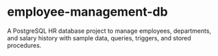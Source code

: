 # employee-management-db
A PostgreSQL HR database project to manage employees, departments, and salary history with sample data, queries, triggers, and stored procedures.
